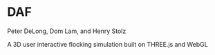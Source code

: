 # DAF
Peter DeLong, Dom Lam, and Henry Stolz

A 3D user interactive flocking simulation built on THREE.js and WebGL


